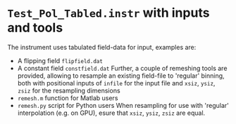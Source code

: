 # `Test_Pol_Tabled.instr` with inputs and tools
The instrument uses tabulated field-data for input, examples are:
* A flipping field `flipfield.dat` 
* A constant field `constfield.dat`
Further, a couple of remeshing tools are provided, allowing to resample an existing field-file to 'regular' binning, both with positional inputs of `infile` for the input file and `xsiz`, `ysiz`, `zsiz` for the resampling dimensions
* `remesh.m` function for Matlab users
* `remesh.py` script for Python users
When resampling for use with 'regular' interpolation (e.g. on GPU), esure that `xsiz`, `ysiz`, `zsiz` are equal. 
